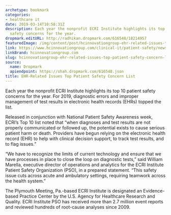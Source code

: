 ```yaml
---
archetype: bookmark
categories:
- healthcare it
date: 2019-03-14T10:58:31Z
description: Each year the nonprofit ECRI Institute highlights its top 10 patient
  safety concerns for the year.
dropmark.editURL: http://radhikan.dropmark.com/616548/18214957
featuredImage: /img/content/post/hcinnovationgroup-ehr-related-issues-top-patient-safety-concern-list.jpg
link: https://www.hcinnovationgroup.com/clinical-it/patient-safety/news/21071783/ehrrelated-issues-top-patient-safety-concern-list
linkBrand: hcinnovationgroup.com
slug: hcinnovationgroup-ehr-related-issues-top-patient-safety-concern-list
source:
  name: Dropmark
  apiendpoint: https://shah.dropmark.com/616548.json
title: EHR-Related Issues Top Patient Safety Concern List
---
```

Each year the nonprofit ECRI Institute highlights its top 10 patient safety concerns for the year. For 2019, diagnostic errors and improper management of test results in electronic health records (EHRs) topped the list.

Released in conjunction with National Patient Safety Awareness week, ECRI’s Top 10 list noted that “when diagnoses and test results are not properly communicated or followed up, the potential exists to cause serious patient harm or death. Providers have begun relying on the electronic health record (EHR) to help with clinical decision support, to track test results, and to flag issues.”

“We have to recognize the limits of current technology and ensure that we have processes in place to close the loop on diagnostic tests,” said William Marella, executive director of operations and analytics for the ECRI Institute Patient Safety Organization (PSO), in a prepared statement. “This safety issue cuts across acute and ambulatory settings, requiring teamwork across the health system.”

The Plymouth Meeting, Pa.-based ECRI Institute is designated an Evidence-based Practice Center by the U.S. Agency for Healthcare Research and Quality. ECRI Institute PSO has received more than 2.7 million event reports and reviewed hundreds of root-cause analyses since 2009.

